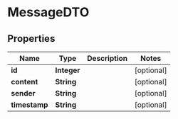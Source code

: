 # MessageDTO

## Properties
Name | Type | Description | Notes
------------ | ------------- | ------------- | -------------
**id** | **Integer** |  |  [optional]
**content** | **String** |  |  [optional]
**sender** | **String** |  |  [optional]
**timestamp** | **String** |  |  [optional]
